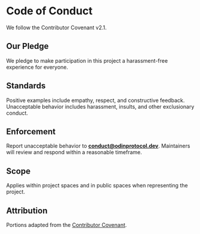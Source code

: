 # Code of Conduct

We follow the Contributor Covenant v2.1.

## Our Pledge
We pledge to make participation in this project a harassment-free experience for everyone.

## Standards
Positive examples include empathy, respect, and constructive feedback. Unacceptable behavior includes harassment, insults, and other exclusionary conduct.

## Enforcement
Report unacceptable behavior to **conduct@odinprotocol.dev**. Maintainers will review and respond within a reasonable timeframe.

## Scope
Applies within project spaces and in public spaces when representing the project.

## Attribution
Portions adapted from the [Contributor Covenant](https://www.contributor-covenant.org/).
